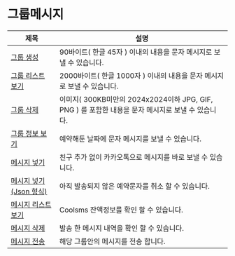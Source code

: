 # 그룹메시지

| 제목 | 설명 |
| --- | --- |
| [그룹 생성](undefined.md) | 90바이트\( 한글 45자 \) 이내의 내용을 문자 메시지로 보낼 수 있습니다. |
| [그룹 리스트 보기](undefined-1.md) | 2000바이트\( 한글 1000자 \) 이내의 내용을 문자 메시지로 보낼 수 있습니다. |
| [그룹 삭제](undefined-2.md) | 이미지\( 300KB미만의 2024x2024이하 JPG, GIF, PNG \) 를 포함한 내용을 문자 메시지로 보낼 수 있습니다. |
| [그룹 정보 보기](undefined-3.md) | 예약해둔 날짜에 문자 메시지를 보낼 수 있습니다. |
| [메시지 넣기](undefined-4.md) | 친구 추가 없이 카카오톡으로 메시지를 바로 보낼 수 있습니다. |
| [메시지 넣기\(Json 형식\)](json.md) | 아직 발송되지 않은 예약문자를 취소 할 수 있습니다. |
| [메시지 리스트 보기](undefined-5.md) | Coolsms 잔액정보를 확인 할 수 있습니다. |
| [메시지 삭제](undefined-6.md) | 발송 한 메시지 내역을 확인 할 수 있습니다. |
| [메시지 전송](undefined-7.md) | 해당 그룹안의 메시지를 전송 합니다. |

